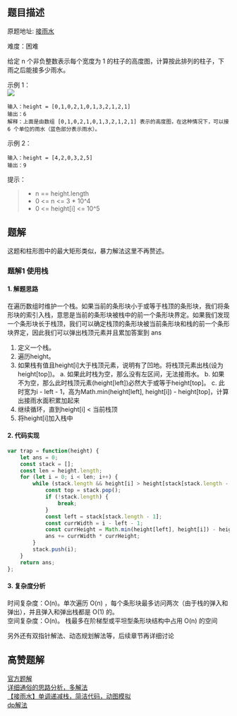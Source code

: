 ## 题目描述

原题地址: [接雨水](https://leetcode-cn.com/problems/trapping-rain-water/)

难度：困难

给定 n 个非负整数表示每个宽度为 1 的柱子的高度图，计算按此排列的柱子，下雨之后能接多少雨水。

示例 1：  
![](../img/rainwatertrap.png)
```
输入：height = [0,1,0,2,1,0,1,3,2,1,2,1]
输出：6
解释：上面是由数组 [0,1,0,2,1,0,1,3,2,1,2,1] 表示的高度图，在这种情况下，可以接 6 个单位的雨水（蓝色部分表示雨水）。
``` 
示例 2：
```
输入：height = [4,2,0,3,2,5]
输出：9
```

提示：
>- n == height.length
>- 0 <= n <= 3 * 10^4
>- 0 <= height[i] <= 10^5

## 题解

这题和柱形图中的最大矩形类似，暴力解法这里不再赘述。
### 题解1 使用栈
#### 1. 解题思路
在遍历数组时维护一个栈。如果当前的条形块小于或等于栈顶的条形块，我们将条形块的索引入栈，意思是当前的条形块被栈中的前一个条形块界定。如果我们发现一个条形块长于栈顶，我们可以确定栈顶的条形块被当前条形块和栈的前一个条形块界定，因此我们可以弹出栈顶元素并且累加答案到 ans

1. 定义一个栈。
2. 遍历height。
3. 如果栈有值且height[i]大于栈顶元素，说明有了凹地。将栈顶元素出栈(设为height[top])。
    a. 如果此时栈为空，那么没有左区间，无法接雨水。
    b. 如果不为空，那么此时栈顶元素(height[left])必然大于或等于height[top]。
    c. 此时宽为i - left - 1，高为Math.min(height[left], height[i]) - height[top]，计算出接雨水面积累加起来
4. 继续循环，直到height[i] < 当前栈顶
5. 将height[i]加入栈中

#### 2. 代码实现
```js
var trap = function(height) {
    let ans = 0;
    const stack = [];
    const len = height.length;
    for (let i = 0; i < len; i++) {
        while (stack.length && height[i] > height[stack[stack.length - 1]]) {
            const top = stack.pop();
            if (!stack.length) {
                break;
            }
            const left = stack[stack.length - 1];
            const currWidth = i - left - 1;
            const currHeight = Math.min(height[left], height[i]) - height[top];
            ans += currWidth * currHeight;
        }
        stack.push(i);
    }
    return ans;
};
```

#### 3. 复杂度分析
时间复杂度：O(n)。单次遍历 O(n) ，每个条形块最多访问两次（由于栈的弹入和弹出），并且弹入和弹出栈都是 O(1) 的。  
空间复杂度：O(n)。 栈最多在阶梯型或平坦型条形块结构中占用 O(n) 的空间


另外还有双指针解法、动态规划解法等，后续章节再详细讨论
## 高赞题解
[官方题解](https://leetcode-cn.com/problems/trapping-rain-water/solution/jie-yu-shui-by-leetcode/)  
[详细通俗的思路分析，多解法](https://leetcode-cn.com/problems/trapping-rain-water/solution/xiang-xi-tong-su-de-si-lu-fen-xi-duo-jie-fa-by-w-8/)  
[【接雨水】单调递减栈，简洁代码，动图模拟](https://leetcode-cn.com/problems/trapping-rain-water/solution/trapping-rain-water-by-ikaruga/)  
[dp解法](https://leetcode-cn.com/problems/trapping-rain-water/solution/dpjie-fa-by-wallcwr-11rp/)    